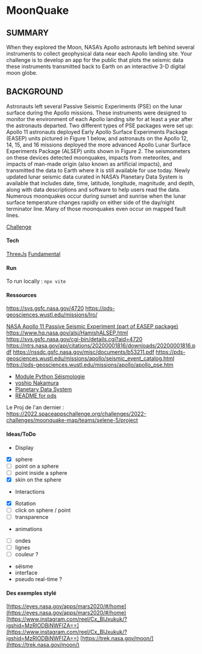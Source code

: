 # MoonQuake

## SUMMARY
When they explored the Moon, NASA’s Apollo astronauts left behind several instruments to collect geophysical data near each Apollo landing site. Your challenge is to develop an app for the public that plots the seismic data these instruments transmitted back to Earth on an interactive 3-D digital moon globe.

## BACKGROUND
Astronauts left several Passive Seismic Experiments (PSE) on the lunar surface during the Apollo missions. These instruments were designed to monitor the environment of each Apollo landing site for at least a year after the astronauts departed. Two different types of PSE packages were set up: Apollo 11 astronauts deployed Early Apollo Surface Experiments Package (EASEP) units pictured in Figure 1 below, and astronauts on the Apollo 12, 14, 15, and 16 missions deployed the more advanced Apollo Lunar Surface Experiments Package (ALSEP) units shown in Figure 2. The seismometers on these devices detected moonquakes, impacts from meteorites, and impacts of man-made origin (also known as artificial impacts), and transmitted the data to Earth where it is still available for use today. Newly updated lunar seismic data curated in NASA’s Planetary Data System is available that includes date, time, latitude, longitude, magnitude, and depth, along with data descriptions and software to help users read the data. Numerous moonquakes occur during sunset and sunrise when the lunar surface temperature changes rapidly on either side of the day/night terminator line. Many of those moonquakes even occur on mapped fault lines.

[Challenge](https://www.spaceappschallenge.org/2023/challenges/make-a-moonquake-map-20/)

#### Tech  

[ThreeJs]([https://threejs.org/](https://threejs.org/))  
[Fundamental]([https://threejs.org/manual/#en/fundamentals](https://threejs.org/manual/#en/fundamentals))


#### Run

To run locally : 
```npx vite```


#### Ressources

https://svs.gsfc.nasa.gov/4720
https://pds-geosciences.wustl.edu/missions/lro/

[NASA Apollo 11 Passive Seismic Experiment (part of EASEP package)](https://moon.nasa.gov/resources/13/apollo-11-seismic-experiment/)
https://www.hq.nasa.gov/alsj/HamishALSEP.html
https://svs.gsfc.nasa.gov/cgi-bin/details.cgi?aid=4720
https://ntrs.nasa.gov/api/citations/20200001816/downloads/20200001816.pdf
https://nssdc.gsfc.nasa.gov/misc/documents/b53211.pdf
https://pds-geosciences.wustl.edu/missions/apollo/seismic_event_catalog.html
https://pds-geosciences.wustl.edu/missions/apollo/apollo_pse.htm

- [Module Python Séismologie](https://docs.obspy.org/)
- [yoshio Nakamura](https://scholar.google.com/citations?user=WJybDq8AAAAJ&hl=en)
- [Planetary Data System](https://pds-geosciences.wustl.edu/missions/apollo/apollo_pse.htm)
- [README for pds](https://pds-geosciences.wustl.edu/lunar/urn-nasa-pds-apollo_pse/readme.txt)


Le Proj de l'an dernier : https://2022.spaceappschallenge.org/challenges/2022-challenges/moonquake-map/teams/selene-5/project


#### Ideas/ToDo  

- Display  
- [x] sphere  
- [ ] point on a sphere  
- [ ] point inside a sphere  
- [x] skin on the sphere  
- Interactions  
- [x] Rotation  
- [ ] click on sphere / point  
- [ ] transparence  
- animations  
- [ ] ondes  
- [ ] lignes  
- [ ] couleur ?  
- séisme  
- interface  
- pseudo real-time ?

#### Des exemples stylé  
[https://eyes.nasa.gov/apps/mars2020/#/home](https://eyes.nasa.gov/apps/mars2020/#/home)
[https://www.instagram.com/reel/Cx_BlJxukuk/?igshid=MzRlODBiNWFlZA==](https://www.instagram.com/reel/Cx_BlJxukuk/?igshid=MzRlODBiNWFlZA==)
[https://trek.nasa.gov/moon/](https://trek.nasa.gov/moon/)